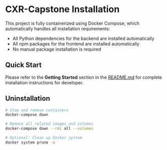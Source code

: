 # CXR-Capstone Installation

This project is fully containerized using Docker Compose, which automatically handles all installation requirements:

* All Python dependencies for the backend are installed automatically
* All npm packages for the frontend are installed automatically
* No manual package installation is required

## Quick Start

Please refer to the **Getting Started** section in the [README.md](README.md) for complete installation instructions for developer.

## Uninstallation

```bash
# Stop and remove containers
docker-compose down

# Remove all related images and volumes
docker-compose down --rmi all --volumes

# Optional: Clean up Docker system
docker system prune -a
```